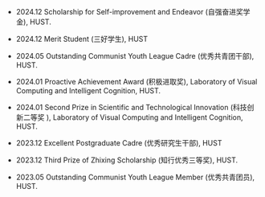 
- 2024.12 Scholarship for Self-improvement and Endeavor (自强奋进奖学金), HUST.

- 2024.12 Merit Student (三好学生), HUST

- 2024.05 Outstanding Communist Youth League Cadre (优秀共青团干部), HUST.

- 2024.01 Proactive Achievement Award (积极进取奖), Laboratory of Visual Computing and Intelligent Cognition, HUST.

- 2024.01 Second Prize in Scientific and Technological Innovation (科技创新二等奖 ), Laboratory of Visual Computing and Intelligent Cognition, HUST.

- 2023.12 Excellent Postgraduate Cadre (优秀研究生干部), HUST

- 2023.12 Third Prize of Zhixing Scholarship (知行优秀三等奖), HUST.

- 2023.05 Outstanding Communist Youth League Member (优秀共青团员), HUST.
